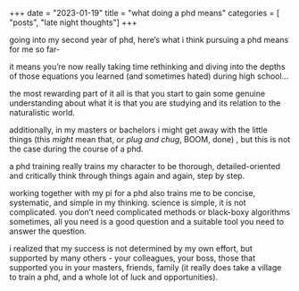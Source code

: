 +++
date = "2023-01-19"
title = "what doing a phd means"
categories = [ "posts", "late night thoughts"]
+++

going into my second year of phd, here’s what i think pursuing a phd means for me so far- 

it means you’re now really taking time rethinking and diving into the depths of those equations you learned (and sometimes hated) during high school...

the most rewarding part of it all is that you start to gain some genuine understanding about what it is that you are studying and its relation to the naturalistic world.

additionally, in my masters or bachelors i might get away with the little things (this *might* mean that, or *plug and chug*, BOOM, done) , but this is not the case during the course of a phd.

a phd training really trains my character to be thorough, detailed-oriented and critically think through things again and again, step by step.

working together with my pi for a phd also trains me to be concise, systematic, and simple in my thinking. science is simple, it is not complicated. you don’t need complicated methods or black-boxy algorithms sometimes, all you need is a good question and a suitable tool you need to answer the question.

i realized that my success is not determined by my own effort, but supported by many others - your colleagues, your boss, those that supported you in your masters, friends, family (it really does take a village to train a phd, and a whole lot of luck and opportunities). 